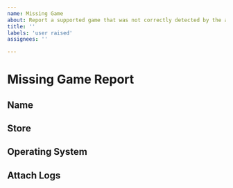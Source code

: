 ```yaml
---
name: Missing Game
about: Report a supported game that was not correctly detected by the app
title: ''
labels: 'user raised'
assignees: ''

---
```


# Missing Game Report

<!--
Please remember that the Nexus Mods app is still in development and supports a limited number of games.



You can see a list of supported games here: https://nexus-mods.github.io/NexusMods.App/users/games/



For upcoming games, check the roadmap: https://trello.com/b/gPzMuIr3/nexus-mods-app-roadmap

-->

## Name
<!-- Name of the game -->

## Store
<!-- Game store it was purchased from (Steam/GOG/Epic/Xbox/etc) -->

## Operating System
<!-- Windows/Linux/Steam Deck. For Linux, please provide the specific Linux Distro -->

## Attach Logs
<!--

Please attach your application logs. For advice on finding your logs, please see https://nexus-mods.github.io/NexusMods.App/users/faq/LogFiles/

--->
